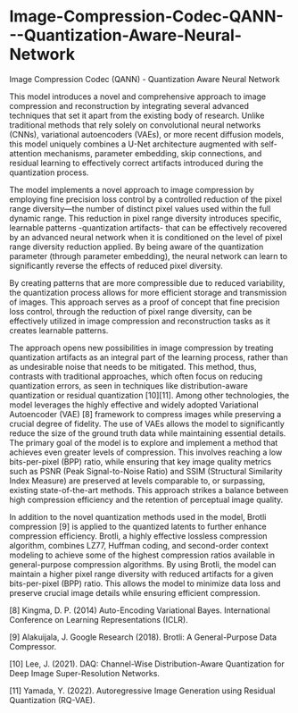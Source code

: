# Image-Compression-Codec-QANN---Quantization-Aware-Neural-Network
Image Compression Codec (QANN) - Quantization Aware Neural Network


This model introduces a novel and comprehensive approach to image compression and reconstruction by integrating several advanced techniques that set it apart from the existing body of research. Unlike traditional methods that rely solely on convolutional neural networks (CNNs), variational autoencoders (VAEs), or more recent diffusion models, this model uniquely combines a U-Net architecture augmented with self-attention mechanisms, parameter embedding, skip connections, and residual learning to effectively correct artifacts introduced during the quantization process.

The model implements a novel approach to image compression by employing fine precision loss control by a controlled reduction of the pixel range diversity—the number of distinct pixel values used within the full dynamic range. This reduction in pixel range diversity introduces specific, learnable patterns -quantization artifacts- that can be effectively recovered by an advanced neural network when it is conditioned on the level of pixel range diversity reduction applied. By being aware of the quantization parameter (through parameter embedding), the neural network can learn to significantly reverse the effects of reduced pixel diversity.

By creating patterns that are more compressible due to reduced variability, the quantization process allows for more efficient storage and transmission of images.
This approach serves as a proof of concept that fine precision loss control, through the reduction of pixel range diversity, can be effectively utilized in image compression and reconstruction tasks as it creates learnable patterns.

The approach opens new possibilities in image compression by treating quantization artifacts as an integral part of the learning process, rather than as undesirable noise that needs to be mitigated. This method, thus, contrasts with traditional approaches, which often focus on reducing quantization errors, as seen in techniques like distribution-aware quantization or residual quantization [10][11].
Among other technologies, the model leverages the highly effective and widely adopted Variational Autoencoder (VAE) [8] framework to compress images while preserving a crucial degree of fidelity. The use of VAEs allows the model to significantly reduce the size of the ground truth data while maintaining essential details. The primary goal of the model is to explore and implement a method that achieves even greater levels of compression. This involves reaching a low bits-per-pixel (BPP) ratio, while ensuring that key image quality metrics such as PSNR (Peak Signal-to-Noise Ratio) and SSIM (Structural Similarity Index Measure) are preserved at levels comparable to, or surpassing, existing state-of-the-art methods. This approach strikes a balance between high compression efficiency and the retention of perceptual image quality.

In addition to the novel quantization methods used in the model, Brotli compression [9] is applied to the quantized latents to further enhance compression efficiency. Brotli, a highly effective lossless compression algorithm, combines LZ77, Huffman coding, and second-order context modeling to achieve some of the highest compression ratios available in general-purpose compression algorithms. By using Brotli, the model can maintain a higher pixel range diversity with reduced artifacts for a given bits-per-pixel (BPP) ratio. This allows the model to minimize data loss and preserve crucial image details while ensuring efficient compression. 

[8] Kingma, D. P. (2014) Auto-Encoding Variational Bayes. International Conference on Learning Representations (ICLR).

[9] Alakuijala, J. Google Research (2018). Brotli: A General-Purpose Data Compressor. 

[10] Lee, J. (2021). DAQ: Channel-Wise Distribution-Aware Quantization for Deep Image Super-Resolution Networks. 

[11] Yamada, Y. (2022). Autoregressive Image Generation using Residual Quantization (RQ-VAE).
